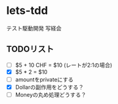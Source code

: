 # lets-tdd
テスト駆動開発 写経会

## TODOリスト
- [ ] $5 + 10 CHF = $10 (レートが2:1の場合)
- [x] $5 * 2 = $10
- [ ] amountをprivateにする
- [x] Dollarの副作用をどうする？
- [ ] Moneyの丸め処理どうする？
